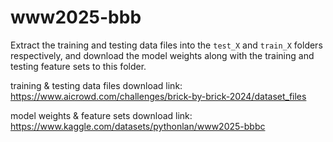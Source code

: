 # www2025-bbb
Extract the training and testing data files into the `test_X` and `train_X` folders respectively, and download the model weights along with the training and testing feature sets to this folder.

training & testing data files download link: https://www.aicrowd.com/challenges/brick-by-brick-2024/dataset_files

model weights & feature sets download link: https://www.kaggle.com/datasets/pythonlan/www2025-bbbc